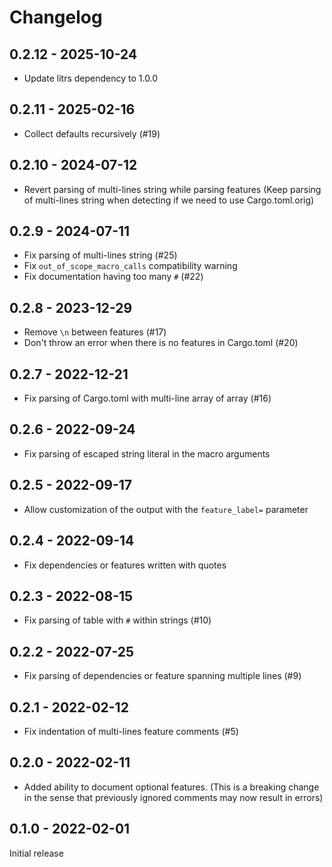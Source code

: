 # Changelog

## 0.2.12 - 2025-10-24

* Update litrs dependency to 1.0.0

## 0.2.11 - 2025-02-16

* Collect defaults recursively (#19)

## 0.2.10 - 2024-07-12

* Revert parsing of multi-lines string while parsing features
  (Keep parsing of multi-lines string when detecting if we need to use Cargo.toml.orig)

## 0.2.9 - 2024-07-11

* Fix parsing of multi-lines string (#25)
* Fix `out_of_scope_macro_calls` compatibility warning
* Fix documentation having too many `#` (#22)

## 0.2.8 - 2023-12-29

* Remove `\n` between features (#17)
* Don't throw an error when there is no features in Cargo.toml (#20)

## 0.2.7 - 2022-12-21

* Fix parsing of Cargo.toml with multi-line array of array (#16)

## 0.2.6 - 2022-09-24

* Fix parsing of escaped string literal in the macro arguments

## 0.2.5 - 2022-09-17

* Allow customization of the output with the `feature_label=` parameter

## 0.2.4 - 2022-09-14

* Fix dependencies or features written with quotes

## 0.2.3 - 2022-08-15

* Fix parsing of table with `#` within strings (#10)

## 0.2.2 - 2022-07-25

* Fix parsing of dependencies or feature spanning multiple lines (#9)

## 0.2.1 - 2022-02-12

* Fix indentation of multi-lines feature comments (#5)

## 0.2.0 - 2022-02-11

* Added ability to document optional features. (This is a breaking change in the
  sense that previously ignored comments may now result in errors)

## 0.1.0 - 2022-02-01

Initial release
